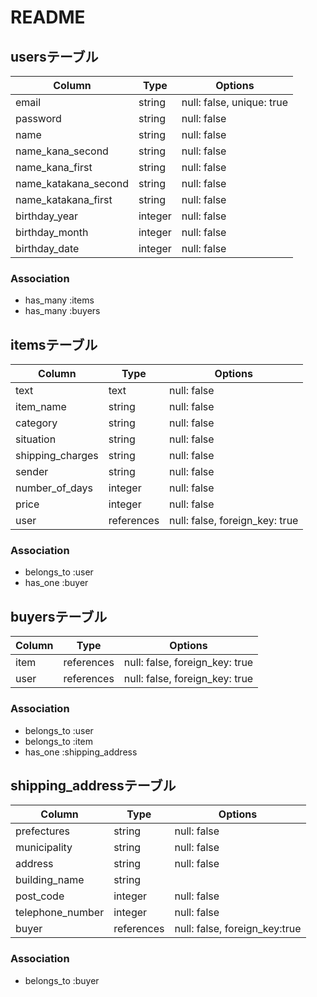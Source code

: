 # README

## usersテーブル

| Column               |  Type  | Options                  |
| -------------------- | ------ | ------------------------ |
|email                 | string | null: false, unique: true|
|password              | string | null: false              |
|name                  | string | null: false              |
|name_kana_second      | string | null: false              |
|name_kana_first       | string | null: false              |
|name_katakana_second  | string | null: false              | 
|name_katakana_first   | string | null: false              |
|birthday_year         | integer| null: false              |
|birthday_month        | integer| null: false              |
|birthday_date         | integer| null: false              |

### Association

- has_many :items
- has_many :buyers

## itemsテーブル

| Column           |  Type      | Options                         |
| ---------------- | ---------- | ------------------------------- |
|text              | text       | null: false                     |
|item_name         | string     | null: false                     |
|category          | string     | null: false                     |
|situation         | string     | null: false                     |
|shipping_charges  | string     | null: false                     | 
|sender            | string     | null: false                     |
|number_of_days    | integer    | null: false                     |
|price             | integer    | null: false                     |
|user              | references | null: false, foreign_key: true  |

### Association

- belongs_to :user
- has_one :buyer

## buyersテーブル

| Column    |  Type      | Options                        |
| --------- | ---------- | ------------------------------ |
|item       | references | null: false, foreign_key: true |
|user       | references | null: false, foreign_key: true |

### Association

- belongs_to :user
- belongs_to :item
- has_one :shipping_address

## shipping_addressテーブル

| Column          |  Type      | Options                         |
| --------------- | ---------- | ------------------------------- |
|prefectures      | string     | null: false                     |
|municipality     | string     | null: false                     |
|address          | string     | null: false                     |
|building_name    | string     |                                 |
|post_code        | integer    | null: false                     | 
|telephone_number | integer    | null: false                     |
|buyer            | references | null: false, foreign_key:true   |

### Association

- belongs_to :buyer